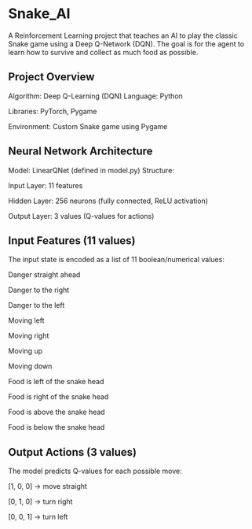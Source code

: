 # Snake_AI

A Reinforcement Learning project that teaches an AI to play the classic Snake game using a Deep Q-Network (DQN). The goal is for the agent to learn how to survive and collect as much food as possible.

## Project Overview

Algorithm: Deep Q-Learning (DQN)
Language: Python

Libraries: PyTorch, Pygame

Environment: Custom Snake game using Pygame

## Neural Network Architecture

Model: LinearQNet (defined in model.py)
Structure:

Input Layer: 11 features

Hidden Layer: 256 neurons (fully connected, ReLU activation)

Output Layer: 3 values (Q-values for actions)

## Input Features (11 values)
The input state is encoded as a list of 11 boolean/numerical values:

Danger straight ahead

Danger to the right

Danger to the left

Moving left

Moving right

Moving up

Moving down

Food is left of the snake head

Food is right of the snake head

Food is above the snake head

Food is below the snake head

## Output Actions (3 values)

The model predicts Q-values for each possible move:

[1, 0, 0] → move straight

[0, 1, 0] → turn right

[0, 0, 1] → turn left
